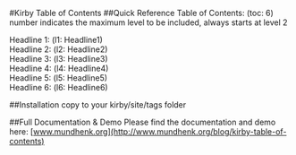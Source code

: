 #Kirby Table of Contents
##Quick Reference
Table of Contents: (toc: 6)<br/>
number indicates the maximum level to be included, always starts at level 2

Headline 1: (l1: Headline1)<br/>
Headline 2: (l2: Headline2)<br/>
Headline 3: (l3: Headline3)<br/>
Headline 4: (l4: Headline4)<br/>
Headline 5: (l5: Headline5)<br/>
Headline 6: (l6: Headline6)

##Installation
copy to your kirby/site/tags folder

##Full Documentation & Demo
Please find the documentation and demo here: [www.mundhenk.org](http://www.mundhenk.org/blog/kirby-table-of-contents)